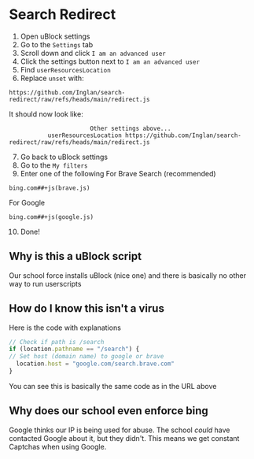 # Search Redirect

1. Open uBlock settings
2. Go to the `Settings` tab
3. Scroll down and click `I am an advanced user`
4. Click the settings button next to `I am an advanced user`
5. Find `userResourcesLocation`
6. Replace `unset` with:
```
https://github.com/Inglan/search-redirect/raw/refs/heads/main/redirect.js
```
It should now look like:
```
                       Other settings above...
           userResourcesLocation https://github.com/Inglan/search-redirect/raw/refs/heads/main/redirect.js
```
7. Go back to uBlock settings
8. Go to the `My filters`
9. Enter one of the following
For Brave Search (recommended)
```
bing.com##+js(brave.js)
```
For Google
```
bing.com##+js(google.js)
```
10. Done!

## Why is this a uBlock script
Our school force installs uBlock (nice one) and there is basically no other way to run userscripts

## How do I know this isn't a virus
Here is the code with explanations
```javascript
// Check if path is /search
if (location.pathname == "/search") {
// Set host (domain name) to google or brave
  location.host = "google.com/search.brave.com"
}
```
You can see this is basically the same code as in the URL above

## Why does our school even enforce bing
Google thinks our IP is being used for abuse. The school *could* have contacted Google about it, but they didn't. This means we get constant Captchas when using Google.
